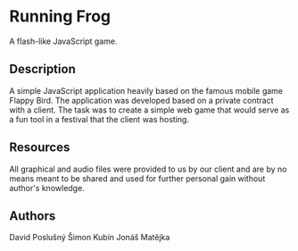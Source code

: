 # Running Frog
A flash-like JavaScript game.

## Description

A simple JavaScript application heavily based on the famous mobile game Flappy Bird. The application was developed based on a private contract with a client. The task was to create a simple web game that would serve as a fun tool in a festival that the client was hosting. 

## Resources

All graphical and audio files were provided to us by our client and are by no means meant to be shared and used for further personal gain without author's knowledge.

## Authors

David Poslušný
Šimon Kubín
Jonáš Matějka
